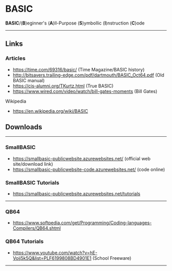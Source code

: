 # BASIC  

**BASIC**/(**B**)eginner's (**A**)ll-Purpose (**S**)ymbollic (**I**)nstruction (**C**)ode  

-----

## Links  

### Articles  
- https://time.com/69316/basic/ (Time Magazine/BASIC history)  
- http://bitsavers.trailing-edge.com/pdf/dartmouth/BASIC_Oct64.pdf (Old BASIC manual)    
- https://cis-alumni.org/TKurtz.html  (True BASIC)  
- https://www.wired.com/video/watch/bill-gates-moments  (Bill Gates)  

Wikipedia  
- https://en.wikipedia.org/wiki/BASIC    

## Downloads

-----

### SmallBASIC

- https://smallbasic-publicwebsite.azurewebsites.net/ (official web site/download link)  
- https://smallbasic-publicwebsite-code.azurewebsites.net/ (code online)  

### SmallBASIC Tutorials  
- https://smallbasic-publicwebsite.azurewebsites.net/tutorials  

-----

### QB64  
- https://www.softpedia.com/get/Programming/Coding-languages-Compilers/QB64.shtml   

### QB64 Tutorials  
- https://www.youtube.com/watch?v=hE-Voij5k5Q&list=PLF6199808BD4901E1 (School Freeware)  

-----
